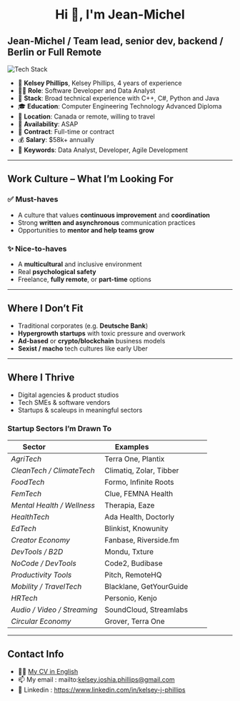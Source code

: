 <h1 align="center">Hi 👋, I'm Jean-Michel</h1>

## Jean-Michel / Team lead, senior dev, backend / Berlin or Full Remote
<p align="left"><img src="https://skillicons.dev/icons?i=cpp,c#,java,py,mysqpl,sqlite,r,postgres,git,github,bash,linux,vim&perline=16" alt="Tech Stack" /> </p>

- 👤 **Kelsey Phillips**, Kelsey Phillips, 4 years of experience 
- 🧑‍💻 **Role**: Software Developer and Data Analyst
- 🔧 **Stack**: Broad technical experience with C++, C#, Python and Java
- 🎓 **Education**: Computer Engineering Technology Advanced Diploma
- 📍 **Location**: Canada or remote, willing to travel
- 📅 **Availability**: ASAP  
- 📑 **Contract**: Full-time or contract 
- 💰 **Salary**: $58k+ annually 
- 🧠 **Keywords**: Data Analyst, Developer, Agile Development

---

## Work Culture – What I’m Looking For

### ✅ Must-haves

- A culture that values **continuous improvement** and **coordination**
- Strong **written and asynchronous** communication practices
- Opportunities to **mentor and help teams grow**

### ✨ Nice-to-haves

- A **multicultural** and inclusive environment
- Real **psychological safety**
- Freelance, **fully remote**, or **part-time** options

---

## Where I Don’t Fit

- Traditional corporates (e.g. **Deutsche Bank**)
- **Hypergrowth startups** with toxic pressure and overwork
- **Ad-based** or **crypto/blockchain** business models
- **Sexist / macho** tech cultures like early Uber

---
## Where I Thrive

- Digital agencies & product studios  
- Tech SMEs & software vendors  
- Startups & scaleups in meaningful sectors  

### Startup Sectors I’m Drawn To

| Sector                        | Examples                        |
| ----------------------------- | ------------------------------- |
| *AgriTech*                  | Terra One, Plantix              |
| *CleanTech / ClimateTech*   | Climatiq, Zolar, Tibber         |
| *FoodTech*                  | Formo, Infinite Roots           |
| *FemTech*                   | Clue, FEMNA Health              |
| *Mental Health / Wellness*  | Therapia, Eaze                  |
| *HealthTech*                | Ada Health, Doctorly            |
| *EdTech*                    | Blinkist, Knowunity             |
| *Creator Economy*           | Fanbase, Riverside.fm           |
| *DevTools / B2D*            | Mondu, Txture                   |
| *NoCode / DevTools*         | Code2, Budibase                 |
| *Productivity Tools*        | Pitch, RemoteHQ                 |
| *Mobility / TravelTech*     | Blacklane, GetYourGuide         |
| *HRTech*                    | Personio, Kenjo                 |
| *Audio / Video / Streaming* | SoundCloud, Streamlabs          |
| *Circular Economy*          | Grover, Terra One               |

---
## Contact Info

- ✍🏻 [My CV in English](https://github.com/jmfayard/hire-me/blob/main/CV%20Jean%20Michel%20EN.pdf)
- 📫 My email : mailto:kelsey.joshia.phillips@gmail.com
- 📆 Linkedin : https://www.linkedin.com/in/kelsey-j-phillips